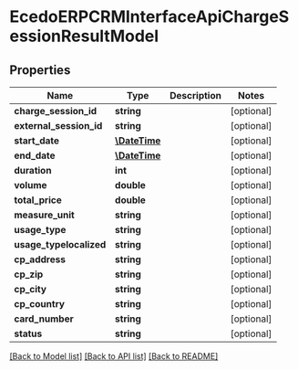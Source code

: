 # EcedoERPCRMInterfaceApiChargeSessionResultModel

## Properties
Name | Type | Description | Notes
------------ | ------------- | ------------- | -------------
**charge_session_id** | **string** |  | [optional] 
**external_session_id** | **string** |  | [optional] 
**start_date** | [**\DateTime**](\DateTime.md) |  | [optional] 
**end_date** | [**\DateTime**](\DateTime.md) |  | [optional] 
**duration** | **int** |  | [optional] 
**volume** | **double** |  | [optional] 
**total_price** | **double** |  | [optional] 
**measure_unit** | **string** |  | [optional] 
**usage_type** | **string** |  | [optional] 
**usage_typelocalized** | **string** |  | [optional] 
**cp_address** | **string** |  | [optional] 
**cp_zip** | **string** |  | [optional] 
**cp_city** | **string** |  | [optional] 
**cp_country** | **string** |  | [optional] 
**card_number** | **string** |  | [optional] 
**status** | **string** |  | [optional] 

[[Back to Model list]](../README.md#documentation-for-models) [[Back to API list]](../README.md#documentation-for-api-endpoints) [[Back to README]](../README.md)


